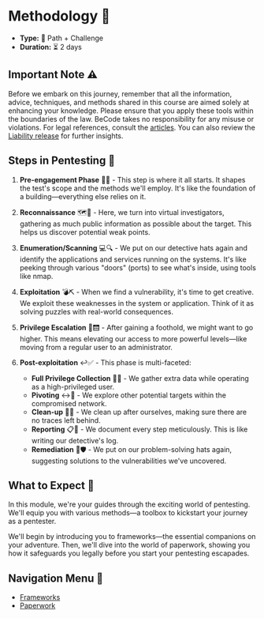 # Methodology 📝

- **Type:** :mag_right: Path + Challenge
- **Duration:** :hourglass_flowing_sand: 2 days

## Important Note :warning:

Before we embark on this journey, remember that all the information, advice, techniques, and methods shared in this course are aimed solely at enhancing your knowledge. Please ensure that you apply these tools within the boundaries of the law. BeCode takes no responsibility for any misuse or violations. For legal references, consult the [articles](http://www.ejustice.just.fgov.be/mopdf/2006/09/12_2.pdf#Page6). You can also review the [Liability release](https://docs.google.com/document/d/1zSvQsnUtEqF2MraJwoR4Bc1DwLbeyZRUXGxViktBQns/edit?usp=sharing) for further insights.

## Steps in Pentesting :triangular_flag_on_post:

1. **Pre-engagement Phase** :beginner::dart: - This step is where it all starts. It shapes the test's scope and the methods we'll employ. It's like the foundation of a building—everything else relies on it.

2. **Reconnaissance** :world_map::telescope: - Here, we turn into virtual investigators, gathering as much public information as possible about the target. This helps us discover potential weak points.

3. **Enumeration/Scanning** :computer::mag: - We put on our detective hats again and identify the applications and services running on the systems. It's like peeking through various "doors" (ports) to see what's inside, using tools like nmap.

4. **Exploitation** :bomb::pick: - When we find a vulnerability, it's time to get creative. We exploit these weaknesses in the system or application. Think of it as solving puzzles with real-world consequences.

5. **Privilege Escalation** :key::elevator: - After gaining a foothold, we might want to go higher. This means elevating our access to more powerful levels—like moving from a regular user to an administrator.

6. **Post-exploitation** :leftwards_arrow_with_hook::white_check_mark: - This phase is multi-faceted:

   - **Full Privilege Collection** :closed_lock_with_key::notebook: - We gather extra data while operating as a high-privileged user.
   - **Pivoting** :left_right_arrow::dart: - We explore other potential targets within the compromised network.
   - **Clean-up** :broom::no_entry_sign: - We clean up after ourselves, making sure there are no traces left behind.
   - **Reporting** :clipboard::page_facing_up: - We document every step meticulously. This is like writing our detective's log.
   - **Remediation** :wrench::shield: - We put on our problem-solving hats again, suggesting solutions to the vulnerabilities we've uncovered.

## What to Expect :telescope:

In this module, we're your guides through the exciting world of pentesting. We'll equip you with various methods—a toolbox to kickstart your journey as a pentester.

We'll begin by introducing you to frameworks—the essential companions on your adventure. Then, we'll dive into the world of paperwork, showing you how it safeguards you legally before you start your pentesting escapades.

## Navigation Menu :compass:

- [Frameworks](./frameworks)
- [Paperwork](./paperwork)